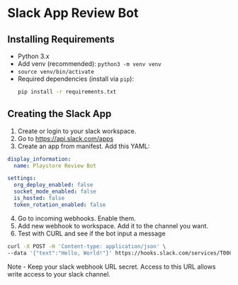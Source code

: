 # Slack App Review Bot

## Installing Requirements
- Python 3.x
- Add venv (recommended): `python3 -m venv venv`
- `source venv/bin/activate`
- Required dependencies (install via `pip`):
  ```bash
  pip install -r requirements.txt
  ```

## Creating the Slack App

1. Create or login to your slack workspace.
2. Go to https://api.slack.com/apps
3. Create an app from manifest. Add this YAML:

```yaml
display_information:
  name: Playstore Review Bot

settings:
  org_deploy_enabled: false
  socket_mode_enabled: false
  is_hosted: false
  token_rotation_enabled: false
```


4. Go to incoming webhooks. Enable them.
5. Add new webhook to workspace. Add it to the channel you want.
6. Test with CURL and see if the bot input a message

```bash
curl -X POST -H 'Content-type: application/json' \
--data '{"text":"Hello, World!"}' https://hooks.slack.com/services/T00000000/B00000000/XXXXXXXXXXXXXXXXXXXXXXXX
```

Note - Keep your slack webhook URL secret. Access to this URL allows write access to your slack channel.